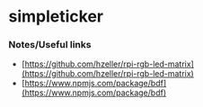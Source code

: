 # simpleticker

### Notes/Useful links
- [https://github.com/hzeller/rpi-rgb-led-matrix](https://github.com/hzeller/rpi-rgb-led-matrix)
- [https://www.npmjs.com/package/bdf](https://www.npmjs.com/package/bdf)
